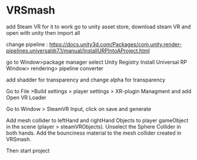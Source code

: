 # VRSmash
add Steam VR for it to work
go to unity asset store, download steam VR and open with unity then import all

change pipeline : https://docs.unity3d.com/Packages/com.unity.render-pipelines.universal@7.1/manual/InstallURPIntoAProject.html

go to Window>package manager
select Unity Registry
Install Universal RP
Window> rendering> pipeline converter

add shadder for transparency and change alpha for transparency

Go to File >Build settings > player settings > XR-plugin Managment and add Open VR Loader

Go to Window > SteamVR Input, click on save and generate 


Add mesh collider to leftHand and rightHand Objects to player gameObject in the scene (player > steamVRObjects). 
Unselect the Sphere Collider in both hands.
Add the bounciness material to the mesh collider created in VRSmash.

Then start project
